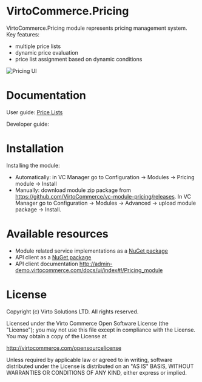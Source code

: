 # VirtoCommerce.Pricing
VirtoCommerce.Pricing module represents pricing management system.
Key features:
* multiple price lists
* dynamic price evaluation
* price list assignment based on dynamic conditions

![Pricing UI](https://cloud.githubusercontent.com/assets/5801549/15568725/ade88e2a-232d-11e6-9486-9bbae8f15fa8.png)


# Documentation
User guide: <a href="https://virtocommerce.com/docs/vc2userguide/price-lists" target="_blank">Price Lists</a>

Developer guide:

# Installation
Installing the module:
* Automatically: in VC Manager go to Configuration -> Modules -> Pricing module -> Install
* Manually: download module zip package from https://github.com/VirtoCommerce/vc-module-pricing/releases. In VC Manager go to Configuration -> Modules -> Advanced -> upload module package -> Install.


# Available resources
* Module related service implementations as a <a href="https://www.nuget.org/packages/VirtoCommerce.PricingModule.Data" target="_blank">NuGet package</a>
* API client as a <a href="https://www.nuget.org/packages/VirtoCommerce.PricingModule.Client" target="_blank">NuGet package</a>
* API client documentation http://admin-demo.virtocommerce.com/docs/ui/index#!/Pricing_module

# License
Copyright (c) Virto Solutions LTD.  All rights reserved.

Licensed under the Virto Commerce Open Software License (the "License"); you
may not use this file except in compliance with the License. You may
obtain a copy of the License at

http://virtocommerce.com/opensourcelicense

Unless required by applicable law or agreed to in writing, software
distributed under the License is distributed on an "AS IS" BASIS,
WITHOUT WARRANTIES OR CONDITIONS OF ANY KIND, either express or
implied.
